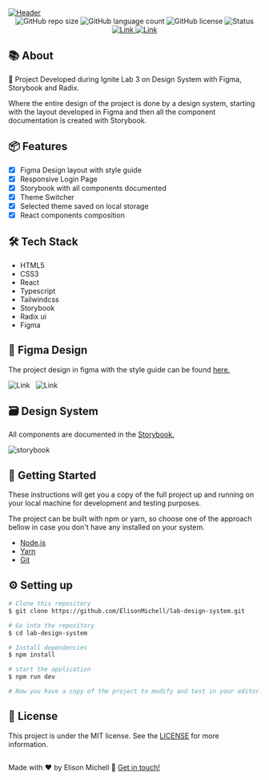 <a href="https://lab-design-system-elisonmichell.vercel.app">
  <img alt="Header" src="https://user-images.githubusercontent.com/97061419/203648832-38b9125d-0e14-4bd6-b183-3367fe518592.png" />
</a>

<div align="center">
  <img alt="GitHub repo size" src="https://img.shields.io/github/repo-size/ElisonMichell/lab-design-system?color=00A1E0&style=for-the-badge" />
  <img alt="GitHub language count" src="https://img.shields.io/github/languages/count/ElisonMichell/lab-design-system?color=00A1E0&style=for-the-badge" />
  <img alt="GitHub license" src="https://img.shields.io/github/license/ElisonMichell/lab-design-system?color=00A1E0&style=for-the-badge" />
  <img alt="Status" src="https://img.shields.io/static/v1?label=Status&message=Complete&color=00A1E0&style=for-the-badge" />
  <a href="https://lab-design-system-elisonmichell.vercel.app">
    <img alt="Link" src="https://img.shields.io/static/v1?label=Access Page&message=Link&color=2EA043&style=for-the-badge" />
  </a>
  <a href="https://elisonmichell.github.io/lab-design-system/">
    <img alt="Link" src="https://img.shields.io/static/v1?label=Access Storybook&message=Link&color=red&style=for-the-badge" />
  </a>
</div>

## 📚 About

<p> 📌 Project Developed during Ignite Lab 3 on Design System with Figma, Storybook and Radix. </p>
<p>
  Where the entire design of the project is done by a design system, starting with the layout developed in 
  Figma and then all the component documentation is created with Storybook.
</p>

## 📦 Features

- [x] Figma Design layout with style guide
- [x] Responsive Login Page
- [x] Storybook with all components documented
- [x] Theme Switcher
- [x] Selected theme saved on local storage
- [x] React components composition

## 🛠 Tech Stack

- HTML5
- CSS3
- React
- Typescript
- Tailwindcss
- Storybook
- Radix ui
- Figma

## 🎨 Figma Design

<div>
  <p>
    The project design in figma with the style guide can be found <a href="https://www.figma.com/file/KaT2MHTSGZu6HYvp2QHa5H/Lab-Design-System?node-id=9%3A210&t=Q0bbNtAjH1Ry7kLB-1">here.</a>
  </p>
  <img alt="Link" src="https://user-images.githubusercontent.com/97061419/203651053-72641429-3721-4ce7-b165-ed2a405828e4.png" />
  &nbsp;
  <img alt="Link" src="https://user-images.githubusercontent.com/97061419/203652177-a40dcf89-d52e-44da-9344-7200076861ec.png" />
</div>

## 🗃 Design System

<p>All components are documented in the <a href="https://elisonmichell.github.io/lab-design-system/">Storybook.</a></p>

![storybook](https://user-images.githubusercontent.com/97061419/203654457-3a611474-0efa-4b19-ba47-de574e69808a.png)

## 🚀 Getting Started

<p>These instructions will get you a copy of the full project up and running on your local machine for development and testing purposes.</p>
<p>The project can be built with npm or yarn, so choose one of the approach bellow in case you don't have any installed on your system.</p>

- <a href="https://nodejs.org/en/download/">Node.js</a>
- <a href="https://classic.yarnpkg.com/lang/en/docs/install/#windows-stable">Yarn</a>
- <a href="https://git-scm.com/downloads">Git</a>

## ⚙️ Setting up

```bash
# Clone this repository
$ git clone https://github.com/ElisonMichell/lab-design-system.git

# Go into the repository
$ cd lab-design-system

# Install dependencies
$ npm install

# start the application
$ npm run dev

# Now you have a copy of the project to modify and test in your editor.
```

## 📝 License

This project is under the MIT license. See the <a href="https://github.com/ElisonMichell/lab-design-system/blob/main/LICENSE">LICENSE</a> for more information.

##

Made with ♥ by Elison Michell 👋 <a href="https://www.linkedin.com/in/dev-elison-michell/">Get in touch!</a>

